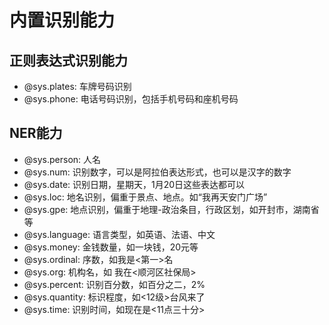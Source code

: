 # 内置识别能力

## 正则表达式识别能力
- @sys.plates: 车牌号码识别
- @sys.phone: 电话号码识别，包括手机号码和座机号码

## NER能力
- @sys.person: 人名
- @sys.num: 识别数字，可以是阿拉伯表达形式，也可以是汉字的数字
- @sys.date: 识别日期，星期天，1月20日这些表达都可以
- @sys.loc: 地名识别，偏重于景点、地点。如“我再天安门广场”
- @sys.gpe: 地点识别，偏重于地理-政治条目，行政区划，如开封市，湖南省等
- @sys.language: 语言类型，如英语、法语、中文
- @sys.money: 金钱数量，如一块钱，20元等
- @sys.ordinal: 序数，如我是<第一>名
- @sys.org: 机构名，如 我在<顺河区社保局>
- @sys.percent: 识别百分数，如百分之二，2%
- @sys.quantity: 标识程度，如<12级>台风来了
- @sys.time: 识别时间，如现在是<11点三十分>
